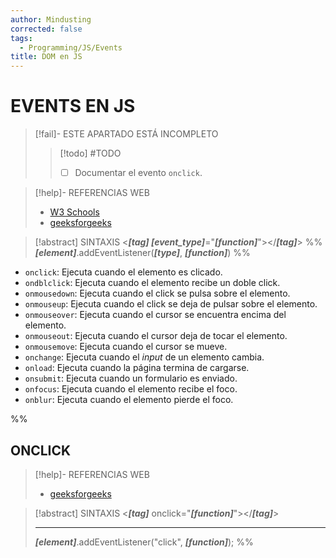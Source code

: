 ```yaml
---
author: Mindusting
corrected: false
tags:
  - Programming/JS/Events
title: DOM en JS
---
```


# EVENTS EN JS

> [!fail]- ESTE APARTADO ESTÁ INCOMPLETO
> > [!todo] #TODO
> > - [ ] Documentar el evento `onclick`.

> [!help]- REFERENCIAS WEB
> - [W3 Schools](https://www.w3schools.com/js/js_events.asp)
> - [geeksforgeeks](https://www.geeksforgeeks.org/javascript-events/)

> [!abstract] SINTAXIS
> <***\[tag\] \[event\_type\]***="***\[function\]***"></***\[tag\]***>
%%
> ***\[element\]***.addEventListener(***\[type\]***, ***\[function\]***)
%%

- `onclick`: Ejecuta cuando el elemento es clicado.
- `ondblclick`: Ejecuta cuando el elemento recibe un doble click.
- `onmousedown`: Ejecuta cuando el click se pulsa sobre el elemento.
- `onmouseup`: Ejecuta cuando el click se deja de pulsar sobre el elemento.
- `onmouseover`: Ejecuta cuando el cursor se encuentra encima del elemento.
- `onmouseout`: Ejecuta cuando el cursor deja de tocar el elemento.
- `onmousemove`: Ejecuta cuando el cursor se mueve.
- `onchange`: Ejecuta cuando el *input* de un elemento cambia.
- `onload`: Ejecuta cuando la página termina de cargarse.
- `onsubmit`: Ejecuta cuando un formulario es enviado.
- `onfocus`: Ejecuta cuando el elemento recibe el foco.
- `onblur`: Ejecuta cuando el elemento pierde el foco.



%%
## ONCLICK

> [!help]- REFERENCIAS WEB
> - [geeksforgeeks](https://www.geeksforgeeks.org/html-dom-onclick-event/)

> [!abstract] SINTAXIS
> <***\[tag\]*** onclick="***\[function\]***"></***\[tag\]***>
> 
> ---
> 
> ***\[element\]***.addEventListener("click", ***\[function\]***);
%%

